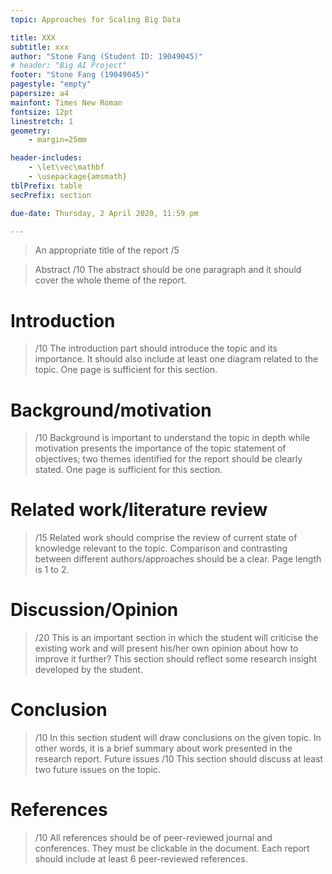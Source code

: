 ```yaml
---
topic: Approaches for Scaling Big Data

title: XXX
subtitle: xxx
author: "Stone Fang (Student ID: 19049045)" 
# header: "Big AI Project"
footer: "Stone Fang (19049045)"
pagestyle: "empty"
papersize: a4
mainfont: Times New Roman
fontsize: 12pt
linestretch: 1
geometry:
    - margin=25mm

header-includes:
    - \let\vec\mathbf
    - \usepackage{amsmath}
tblPrefix: table
secPrefix: section

due-date: Thursday, 2 April 2020, 11:59 pm

---
```


> An appropriate title of the report /5 

> Abstract /10 
> The abstract should be one paragraph and it should cover the whole theme of the report.

# Introduction

> /10 The introduction part should introduce the topic and its importance. It should also include at least one diagram related to the topic. One page is sufficient for this section.

# Background/motivation 

> /10 Background is important to understand the topic in depth while motivation presents the importance of the topic statement of objectives; two themes identified for the report should be clearly stated. One page is sufficient for this section.

# Related work/literature review

> /15 Related work should comprise the review of current state of knowledge relevant to the topic. Comparison and contrasting between different authors/approaches should be a clear. Page length is 1 to 2.

# Discussion/Opinion

> /20 This is an important section in which the student will criticise the existing work and will present his/her own opinion about how to improve it further? This section should reflect some research insight developed by the student.

# Conclusion

> /10 In this section student will draw conclusions on the given topic. In other words, it is a brief summary about work presented in the research report. Future issues /10 This section should discuss at least two future issues on the topic.

# References

> /10 All references should be of peer-reviewed journal and conferences. They must be clickable in the document. Each report should include at least 6 peer-reviewed references.